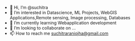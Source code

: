 - 👋 Hi, I’m @suchitra
- 👀 I’m interested in Datascience, ML Projects, WebGIS Applications,Remote sensing, Image processing, Databases
- 🌱 I’m currently learning Webapplication development
- 💞️ I’m looking to collaborate on ...
- 📫 How to reach me suchitraraniojha@gmail.com

<!---
suchitra2020180/suchitra2020180 is a ✨ special ✨ repository because its `README.md` (this file) appears on your GitHub profile.
You can click the Preview link to take a look at your changes.
--->
